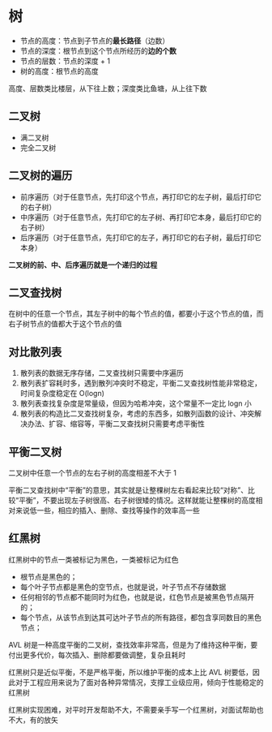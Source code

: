 # 树

- 节点的高度：节点到子节点的**最长路径**（边数）
- 节点的深度：根节点到这个节点所经历的**边的个数**
- 节点的层数：节点的深度 + 1
- 树的高度：根节点的高度

高度、层数类比楼层，从下往上数；深度类比鱼塘，从上往下数

## 二叉树

- 满二叉树
- 完全二叉树

## 二叉树的遍历

- 前序遍历（对于任意节点，先打印这个节点，再打印它的左子树，最后打印它的右子树）
- 中序遍历（对于任意节点，先打印它的左子树、再打印它本身，最后打印它的右子树）
- 后序遍历（对于任意节点，先打印它的左子，再打印它的右子树，最后打印它本身）

**二叉树的前、中、后序遍历就是一个递归的过程**

## 二叉查找树

在树中的任意一个节点，其左子树中的每个节点的值，都要小于这个节点的值，而右子树节点的值都大于这个节点的值

## 对比散列表

1. 散列表的数据无序存储，二叉查找树只需要中序遍历
2. 散列表扩容耗时多，遇到散列冲突时不稳定，平衡二叉查找树性能非常稳定，时间复杂度稳定在 O(logn)
3. 散列表查找复杂度是常量级，但因为哈希冲突，这个常量不一定比 logn 小
4. 散列表的构造比二叉查找树复杂，考虑的东西多，如散列函数的设计、冲突解决办法、扩容、缩容等，平衡二叉查找树只需要考虑平衡性

## 平衡二叉树

二叉树中任意一个节点的左右子树的高度相差不大于 1

平衡二叉查找树中“平衡”的意思，其实就是让整棵树左右看起来比较“对称”、比较“平衡”，不要出现左子树很高、右子树很矮的情况。这样就能让整棵树的高度相对来说低一些，相应的插入、删除、查找等操作的效率高一些

## 红黑树

红黑树中的节点一类被标记为黑色，一类被标记为红色

- 根节点是黑色的；
- 每个叶子节点都是黑色的空节点，也就是说，叶子节点不存储数据
- 任何相邻的节点都不能同时为红色，也就是说，红色节点是被黑色节点隔开的；
- 每个节点，从该节点到达其可达叶子节点的所有路径，都包含享同数目的黑色节点；

AVL 树是一种高度平衡的二叉树，查找效率非常高，但是为了维持这种平衡，要付出更多代价，每次插入、删除都要做调整，复杂且耗时

红黑树只是近似平衡，不是严格平衡，所以维护平衡的成本上比 AVL 树要低，因此对于工程应用来说为了面对各种异常情况，支撑工业级应用，倾向于性能稳定的红黑树

红黑树实现困难，对平时开发帮助不大，不需要亲手写一个红黑树，对面试帮助也不大，有的放矢
